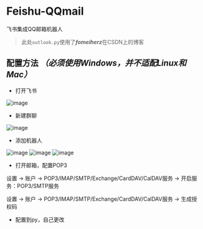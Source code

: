 # Feishu-QQmail
飞书集成QQ邮箱机器人
> 此处`outlook.py`使用了***fomeiherz***在CSDN上的博客

## 配置方法 *（必须使用Windows，并不适配Linux和Mac）*
- 打开飞书
  
![image](https://github.com/user-attachments/assets/f487201d-f37a-4db6-98dc-b1822e7d7930)

- 新建群聊

![image](https://github.com/user-attachments/assets/eaa7bb1a-814a-45ec-8ac2-be31b8dabee1)

- 添加机器人

![image](https://github.com/user-attachments/assets/c161f258-4427-4462-bb2c-ef64a6994a74)
![image](https://github.com/user-attachments/assets/079450b5-e38e-4d90-a8a5-06511694e02e)
![image](https://github.com/user-attachments/assets/3a914a51-d60d-4434-814a-8fa796a92a5d)

- 打开邮箱，配置POP3

设置 -> 账户 -> POP3/IMAP/SMTP/Exchange/CardDAV/CalDAV服务 -> 开启服务：POP3/SMTP服务

设置 -> 账户 -> POP3/IMAP/SMTP/Exchange/CardDAV/CalDAV服务 -> 生成授权码

- 配置到py，自己更改
